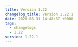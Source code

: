 ```yaml
---
title: Version 1.22
changelog_title: Version 1.22.1
date: 2020-08-31 14:48:37 +0000
tags:
  - changelogs
  - 1.22
version: 1.22.1
---
```


<script src="https://gist.github.com/spinnaker-release/e457272b5aac37a5c6512b80b0c53d5f.js?file=1.22.1.md"></script>
<script src="https://gist.github.com/spinnaker-release/e457272b5aac37a5c6512b80b0c53d5f.js?file=1.22.0.md"></script>
